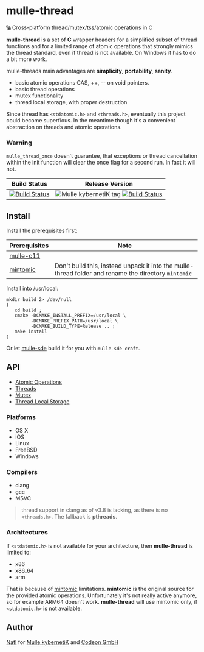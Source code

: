 # mulle-thread

🔠 Cross-platform thread/mutex/tss/atomic operations in C

**mulle-thread** is a set of **C** wrapper headers for a simplified
subset of thread functions and for a limited range of atomic operations that
strongly mimics the thread standard, even if thread is not available. On Windows it
has to do a bit more work.

mulle-threads main advantages are **simplicity**, **portability**, **sanity**.

* basic atomic operations CAS, ++, -- on void pointers.
* basic thread operations
* mutex functionality
* thread local storage, with proper destruction

Since thread has `<stdatomic.h>` and `<threads.h>`, eventually this project
could become superflous. In the meantime though it's a convenient abstraction
on threads and atomic operations.

### Warning 

`mulle_thread_once` doesn't guarantee, that exceptions or thread cancellation 
within the init function will clear the once flag for a second run. In fact 
it will not.


Build Status | Release Version
-------------|-----------------------------------
[![Build Status](https://travis-ci.org/mulle-concurrent/mulle-thread.svg?branch=release)](https://travis-ci.org/mulle-concurrent/mulle-thread) | ![Mulle kybernetiK tag](https://img.shields.io/github/tag/mulle-concurrent/mulle-thread.svg) [![Build Status](https://travis-ci.org/mulle-concurrent/mulle-thread.svg?branch=release)](https://travis-ci.org/mulle-concurrent/mulle-thread)


## Install

Install the prerequisites first:

Prerequisites                                        | Note
-----------------------------------------------------|------------------------------
[mulle-c11](//github.com/mulle-c/mulle-c11)          |
[mintomic](//github.com/mulle-concurrent/mintomic)   | Don't build this, instead unpack it into the mulle-thread folder and rename the directory `mintomic`


Install into /usr/local:

```
mkdir build 2> /dev/null
(
   cd build ;
   cmake -DCMAKE_INSTALL_PREFIX=/usr/local \
         -DCMAKE_PREFIX_PATH=/usr/local \
         -DCMAKE_BUILD_TYPE=Release .. ;
   make install
)
```


Or let [mulle-sde](//github.com/mulle-sde) build it for you with `mulle-sde craft`.


## API

* [Atomic Operations](dox/API_ATOMIC.md)
* [Threads](dox/API_THREAD.md)
* [Mutex](dox/API_MUTEX.md)
* [Thread Local Storage](dox/API_TSS.md)


### Platforms

* OS X
* iOS
* Linux
* FreeBSD
* Windows

### Compilers

* clang
* gcc
* MSVC

> thread support in clang as of v3.8 is lacking, as there is no `<threads.h>`.
> The fallback is **pthreads**.


### Architectures

If `<stdatomic.h>` is not available for your architecture, then **mulle-thread**
is limited to:

* x86
* x86_64
* arm

That is because of [mintomic](//mintomic.github.io/) limitations. **mintomic**
is the original source for the provided atomic operations. Unfortunately it's not
really active anymore, so for example ARM64 doesn't work. **mulle-thread** will
use mintomic only, if `<stdatomic.h>` is not available.


## Author

[Nat!](//www.mulle-kybernetik.com/weblog) for
[Mulle kybernetiK](//www.mulle-kybernetik.com) and
[Codeon GmbH](//www.codeon.de)

